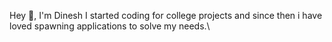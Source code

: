 Hey 👋, I'm Dinesh
I started coding for college projects and since then i have loved spawning applications to solve my needs.\

